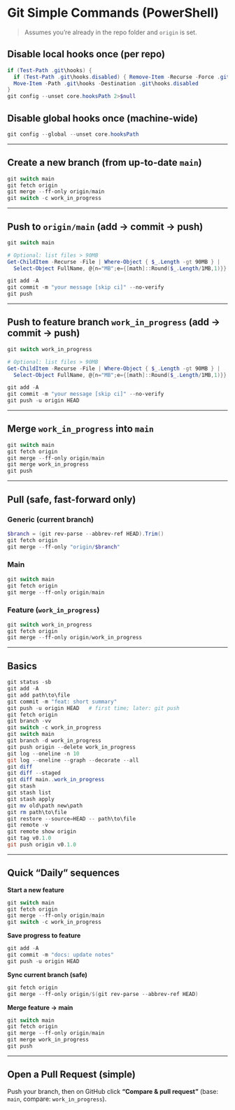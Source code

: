 # Git Simple Commands (PowerShell)

> Assumes you’re already in the repo folder and `origin` is set.

## Disable local hooks once (per repo)

```powershell
if (Test-Path .git\hooks) {
  if (Test-Path .git\hooks.disabled) { Remove-Item -Recurse -Force .git\hooks.disabled }
  Move-Item -Path .git\hooks -Destination .git\hooks.disabled
}
git config --unset core.hooksPath 2>$null
```

## Disable global hooks once (machine-wide)

```powershell
git config --global --unset core.hooksPath
```

---

## Create a new branch (from up-to-date `main`)

```powershell
git switch main
git fetch origin
git merge --ff-only origin/main
git switch -c work_in_progress
```

---

## Push to `origin/main` (add → commit → push)

```powershell
git switch main

# Optional: list files > 90MB
Get-ChildItem -Recurse -File | Where-Object { $_.Length -gt 90MB } |
  Select-Object FullName, @{n="MB";e={[math]::Round($_.Length/1MB,1)}}

git add -A
git commit -m "your message [skip ci]" --no-verify
git push
```

---

## Push to feature branch `work_in_progress` (add → commit → push)

```powershell
git switch work_in_progress

# Optional: list files > 90MB
Get-ChildItem -Recurse -File | Where-Object { $_.Length -gt 90MB } |
  Select-Object FullName, @{n="MB";e={[math]::Round($_.Length/1MB,1)}}

git add -A
git commit -m "your message [skip ci]" --no-verify
git push -u origin HEAD
```

---

## Merge `work_in_progress` into `main`

```powershell
git switch main
git fetch origin
git merge --ff-only origin/main
git merge work_in_progress
git push
```

---

## Pull (safe, fast-forward only)

### Generic (current branch)

```powershell
$branch = (git rev-parse --abbrev-ref HEAD).Trim()
git fetch origin
git merge --ff-only "origin/$branch"
```

### Main

```powershell
git switch main
git fetch origin
git merge --ff-only origin/main
```

### Feature (`work_in_progress`)

```powershell
git switch work_in_progress
git fetch origin
git merge --ff-only origin/work_in_progress
```

---

## Basics

```powershell
git status -sb
git add -A
git add path\to\file
git commit -m "feat: short summary"
git push -u origin HEAD   # first time; later: git push
git fetch origin
git branch -vv
git switch -c work_in_progress
git switch main
git branch -d work_in_progress
git push origin --delete work_in_progress
git log --oneline -n 10
git log --oneline --graph --decorate --all
git diff
git diff --staged
git diff main..work_in_progress
git stash
git stash list
git stash apply
git mv old\path new\path
git rm path\to\file
git restore --source=HEAD -- path\to\file
git remote -v
git remote show origin
git tag v0.1.0
git push origin v0.1.0
```

---

## Quick “Daily” sequences

**Start a new feature**

```powershell
git switch main
git fetch origin
git merge --ff-only origin/main
git switch -c work_in_progress
```

**Save progress to feature**

```powershell
git add -A
git commit -m "docs: update notes"
git push -u origin HEAD
```

**Sync current branch (safe)**

```powershell
git fetch origin
git merge --ff-only origin/$(git rev-parse --abbrev-ref HEAD)
```

**Merge feature → main**

```powershell
git switch main
git fetch origin
git merge --ff-only origin/main
git merge work_in_progress
git push
```

---

## Open a Pull Request (simple)

Push your branch, then on GitHub click **“Compare & pull request”** (base: `main`, compare: `work_in_progress`).
